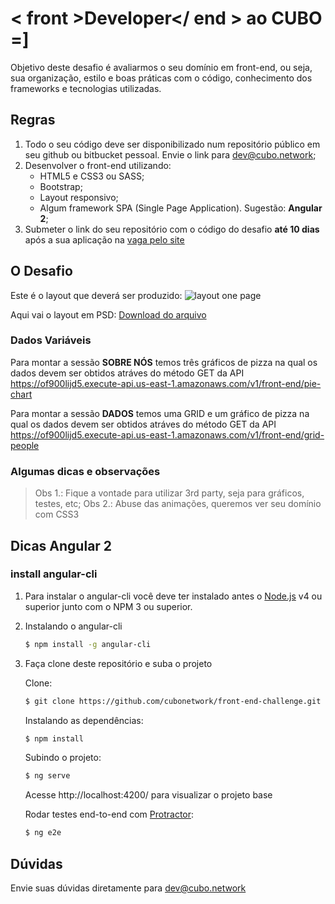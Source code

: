 # < front >Developer</ end > ao CUBO =]

Objetivo deste desafio é avaliarmos o seu domínio em front-end, ou seja, sua organização, estilo e boas práticas com o código, conhecimento dos frameworks e tecnologias utilizadas.

## Regras

1. Todo o seu código deve ser disponibilizado num repositório público em seu github ou bitbucket pessoal. Envie o link para dev@cubo.network;  
2. Desenvolver o front-end utilizando: 
    - HTML5 e CSS3 ou SASS;
    - Bootstrap;
    - Layout responsivo;
    - Algum framework SPA (Single Page Application). Sugestão: **Angular 2**;
3. Submeter o link do seu repositório com o código do desafio **até 10 dias** após a sua aplicação na [vaga pelo site](https://cubo.network/jobs/96b32cb4-20aa-4f44-b34c-dc4cfa05adb4)

## O Desafio

Este é o layout que deverá ser produzido:
![layout one page](https://github.com/cubonetwork/front-end-challenge/blob/master/layout-onepage.png)

Aqui vai o layout em PSD:
[Download do arquivo](layout-onepage.psd)

### Dados Variáveis
Para montar a sessão **SOBRE NÓS** temos três gráficos de pizza na qual os dados devem ser obtidos atráves do método GET da API
https://of900lijd5.execute-api.us-east-1.amazonaws.com/v1/front-end/pie-chart

Para montar a sessão **DADOS** temos uma GRID e um gráfico de pizza na qual os dados devem ser obtidos atráves do método GET da API
https://of900lijd5.execute-api.us-east-1.amazonaws.com/v1/front-end/grid-people

### Algumas dicas e observações
> Obs 1.: Fique a vontade para utilizar 3rd party, seja para gráficos, testes, etc;
> Obs 2.: Abuse das animações, queremos ver seu domínio com CSS3


## Dicas Angular 2

### install angular-cli
1. Para instalar o angular-cli você deve ter instalado antes o [Node.js](https://nodejs.org/) v4 ou superior junto com o NPM 3 ou superior.

2. Instalando o angular-cli 
    ```sh
    $ npm install -g angular-cli
    ```

3. Faça clone deste repositório e suba o projeto

    Clone: 
    ```sh
    $ git clone https://github.com/cubonetwork/front-end-challenge.git
    ```
    Instalando as dependências:
    ```sh
    $ npm install
    ```
    Subindo o projeto:
    ```sh
    $ ng serve
    ```
    Acesse http://localhost:4200/ para visualizar o projeto base

    Rodar testes end-to-end com [Protractor](http://www.protractortest.org/):
    ```sh
    $ ng e2e
    ```

## Dúvidas
Envie suas dúvidas diretamente para dev@cubo.network
